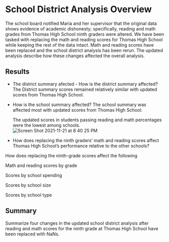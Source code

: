 # School District Analysis Overview
The school board notified Maria and her supervisor that the original data shows evidence of academic dishonesty; specifically, reading and math grades from Thomas High School ninth graders were altered. We have been tasked with replacing the math and reading scores for Thomas High School while keeping the rest of the data intact. Math and reading scores have been replaced and the school district analysis has been rerun. The updated analysis describe how these changes affected the overall analysis.

## Results

-  The district summary afected - How is the district summary affected? The District summary scores remained relatively similar with updated scores from Thomas High School.
-  How is the school summary affected? The school summary was affected most with updated scores from Thomas High School. 

    The updated scores in students passing reading and math percentages were the lowest among schools.
![Screen Shot 2021-11-21 at 8 40 25 PM](https://user-images.githubusercontent.com/49954261/142793212-9485896f-a60e-43b9-b677-fcff34c81340.png)

-  How does replacing the ninth graders’ math and reading scores affect Thomas High School’s performance relative to the other schools?
  
  How does replacing the ninth-grade scores affect the following
 
  Math and reading scores by grade
  
  Scores by school spending
  
  Scores by school size
  
  Scores by school type

## Summary
Summarize four changes in the updated school district analysis after reading and math scores for the ninth grade at Thomas High School have been replaced with NaNs.
